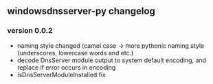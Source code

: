 ## windowsdnsserver-py changelog

### version 0.0.2

- naming style changed (camel case -> more pythonic naming style (underscores, lowercase words and etc.)
- decode DnsServer module output to system default encoding, and replace if error occurs in encoding
- isDnsServerModuleInstalled fix